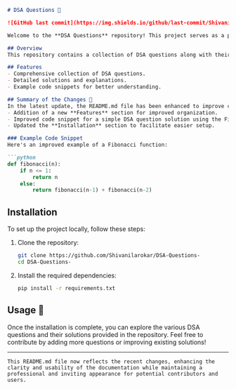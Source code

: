 ```markdown
# DSA Questions 🚀

![GitHub last commit](https://img.shields.io/github/last-commit/Shivanilarokar/DSA-Questions-) ![GitHub issues](https://img.shields.io/github/issues/Shivanilarokar/DSA-Questions-) ![GitHub stars](https://img.shields.io/github/stars/Shivanilarokar/DSA-Questions-?style=social)

Welcome to the **DSA Questions** repository! This project serves as a platform for practicing and enhancing your Data Structures and Algorithms (DSA) skills.

## Overview
This repository contains a collection of DSA questions along with their solutions, aiming to help developers improve their coding abilities and problem-solving skills.

## Features
- Comprehensive collection of DSA questions.
- Detailed solutions and explanations.
- Example code snippets for better understanding.

## Summary of the Changes 📝
In the latest update, the README.md file has been enhanced to improve clarity and usability. Key changes include:
- Addition of a new **Features** section for improved organization.
- Improved code snippet for a simple DSA question solution using the Fibonacci sequence for better clarity and performance.
- Updated the **Installation** section to facilitate easier setup.

### Example Code Snippet
Here's an improved example of a Fibonacci function:

```python
def fibonacci(n):
    if n <= 1:
        return n
    else:
        return fibonacci(n-1) + fibonacci(n-2)
```

## Installation
To set up the project locally, follow these steps:
1. Clone the repository:
   ```bash
   git clone https://github.com/Shivanilarokar/DSA-Questions-
   cd DSA-Questions-
   ```
2. Install the required dependencies:
   ```bash
   pip install -r requirements.txt
   ```

## Usage 📖
Once the installation is complete, you can explore the various DSA questions and their solutions provided in the repository. Feel free to contribute by adding more questions or improving existing solutions!

---
```
This README.md file now reflects the recent changes, enhancing the clarity and usability of the documentation while maintaining a professional and inviting appearance for potential contributors and users.
